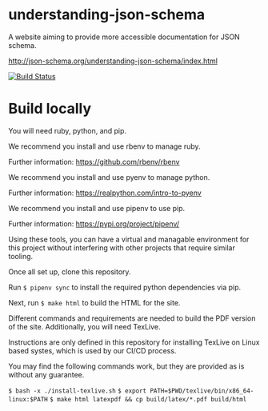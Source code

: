 understanding-json-schema
=========================

A website aiming to provide more accessible documentation for JSON schema.

http://json-schema.org/understanding-json-schema/index.html

[![Build Status](https://travis-ci.org/json-schema-org/understanding-json-schema.png)](https://travis-ci.org/json-schema-org/understanding-json-schema)

# Build locally

You will need ruby, python, and pip.


We recommend you install and use rbenv to manage ruby.

Further information: https://github.com/rbenv/rbenv

We recommend you install and use pyenv to manage python.

Further information: https://realpython.com/intro-to-pyenv

We recommend you install and use pipenv to use pip.

Further information: https://pypi.org/project/pipenv/

Using these tools, you can have a virtual and managable environment for this project without interfering with other projects that require similar tooling.


Once all set up, clone this repository.

Run `$ pipenv sync` to install the required python dependencies via pip.

Next, run `$ make html` to build the HTML for the site.


Different commands and requirements are needed to build the PDF version of the site.
Additionally, you will need TexLive.

Instructions are only defined in this repository for installing TexLive on Linux based systes, which is used by our CI/CD process.

You may find the following commands work, but they are provided as is without any guarantee.

`$ bash -x ./install-texlive.sh`
`$ export PATH=$PWD/texlive/bin/x86_64-linux:$PATH`
`$ make html latexpdf && cp build/latex/*.pdf build/html`
